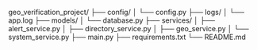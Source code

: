 geo_verification_project/
├── config/
│   └── config.py
├── logs/
│   └── app.log
├── models/
│   └── database.py
├── services/
│   ├── alert_service.py
│   ├── directory_service.py
│   ├── geo_service.py
│   └── system_service.py
├── main.py
├── requirements.txt
└── README.md
